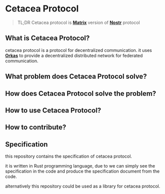 # Cetacea Protocol
> TL;DR Cetacea protocol is **[Matrix](https://spec.matrix.org)** version of **[Nostr](https://github.com/nostr-protocol/nostr)** protocol


## What is Cetacea Protocol?
cetacea protocol is a protocol for decentralized communication. 
it uses **[Orkas](https://github.com/limit-lab/orkas)** to provide a decentralized distributed network for federated communication.

## What problem does Cetacea Protocol solve?

## How does Cetacea Protocol solve the problem?

## How to use Cetacea Protocol?

## How to contribute?

## Specification
this repository contains the specification of cetacea protocol.

it is written in Rust programming language, due to we can simply see the specification in the code and produce the specification document from the code.

alternatively this repository could be used as a library for cetacea protocol.
